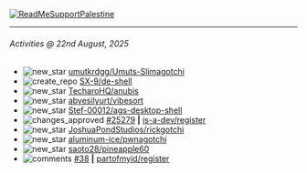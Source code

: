 [![ReadMeSupportPalestine](https://github.com/Safouene1/support-palestine-banner/blob/master/banner-support.svg)](https://github.com/Safouene1/support-palestine-banner)

---

<!--RECENT_ACTIVITY:last_update-->
###### Activities @ 22nd August, 2025
<!--RECENT_ACTIVITY:last_update_end-->

<!--RECENT_ACTIVITY:start-->
- ![new_star](https://cdn.jsdelivr.net/gh/Readme-Workflows/Readme-Icons@main/icons/octicons/StarredRepositoryYellow.svg) [umutkrdgg/Umuts-Slimagotchi](https://github.com/umutkrdgg/Umuts-Slimagotchi)<br>
- ![create_repo](https://cdn.jsdelivr.net/gh/Readme-Workflows/Readme-Icons@main/icons/octicons/Repository.svg) [SX-9/de-shell](https://github.com/SX-9/de-shell)<br>
- ![new_star](https://cdn.jsdelivr.net/gh/Readme-Workflows/Readme-Icons@main/icons/octicons/StarredRepositoryYellow.svg) [TecharoHQ/anubis](https://github.com/TecharoHQ/anubis)<br>
- ![new_star](https://cdn.jsdelivr.net/gh/Readme-Workflows/Readme-Icons@main/icons/octicons/StarredRepositoryYellow.svg) [abyesilyurt/vibesort](https://github.com/abyesilyurt/vibesort)<br>
- ![new_star](https://cdn.jsdelivr.net/gh/Readme-Workflows/Readme-Icons@main/icons/octicons/StarredRepositoryYellow.svg) [Stef-00012/ags-desktop-shell](https://github.com/Stef-00012/ags-desktop-shell)<br>
- ![changes_approved](https://cdn.jsdelivr.net/gh/Readme-Workflows/Readme-Icons@main/icons/octicons/ApprovedChanges.svg) [#25279](https://github.com/is-a-dev/register/pull/25279#pullrequestreview-3123483578) **|** [is-a-dev/register](https://github.com/is-a-dev/register)<br>
- ![new_star](https://cdn.jsdelivr.net/gh/Readme-Workflows/Readme-Icons@main/icons/octicons/StarredRepositoryYellow.svg) [JoshuaPondStudios/rickgotchi](https://github.com/JoshuaPondStudios/rickgotchi)<br>
- ![new_star](https://cdn.jsdelivr.net/gh/Readme-Workflows/Readme-Icons@main/icons/octicons/StarredRepositoryYellow.svg) [aluminum-ice/pwnagotchi](https://github.com/aluminum-ice/pwnagotchi)<br>
- ![new_star](https://cdn.jsdelivr.net/gh/Readme-Workflows/Readme-Icons@main/icons/octicons/StarredRepositoryYellow.svg) [saoto28/pineapple60](https://github.com/saoto28/pineapple60)<br>
- ![comments](https://cdn.jsdelivr.net/gh/Readme-Workflows/Readme-Icons@main/icons/octicons/Comment.svg) [#38](https://github.com/partofmyid/register/pull/38#issuecomment-3143953815) **|** [partofmyid/register](https://github.com/partofmyid/register)<br>
<!--RECENT_ACTIVITY:end-->
